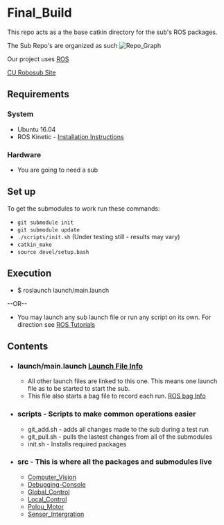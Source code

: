 # Final_Build
This repo acts as a the base catkin directory for the sub's ROS packages.

The Sub Repo's are organized as such
![Repo_Graph](https://user-images.githubusercontent.com/2038191/28999287-e048f1c8-79f5-11e7-9a24-636e41ebb8e7.jpg)

Our project uses [ROS](http://wiki.ros.org/)

[CU Robosub Site](http://curobotics.org/robosub-2017)
## Requirements
### System
* Ubuntu 16.04
* ROS Kinetic - [Installation Instructions](http://wiki.ros.org/kinetic/Installation/Ubuntu)
### Hardware
* You are going to need a sub
## Set up
To get the submodules to work run these commands:
* ```git submodule init```
* ```git submodule update```
* ```./scripts/init.sh``` (Under testing still - results may vary)
* ```catkin_make```
* ```source devel/setup.bash```
## Execution
* $ roslaunch launch/main.launch

--OR--

* You may launch any sub launch file or run any script on its own. For direction see [ROS Tutorials](http://wiki.ros.org/ROS/Tutorials)
## Contents
* ### launch/main.launch [Launch File Info](http://wiki.ros.org/roslaunch)
  * All other launch files are linked to this one. This means one launch file as to be started to start the sub.
  * This file also starts a bag file to record each run. [ROS bag Info](http://wiki.ros.org/Bags)
* ### scripts - Scripts to make common operations easier
  * git_add.sh - adds all changes made to the sub during a test run
  * git_pull.sh - pulls the lastest changes from all of the submodules
  * init.sh - Installs required packages
* ### src - This is where all the packages and submodules live
  * [Computer_Vision](https://github.com/CU-Robosub/Computer_Vision)
  * [Debugging-Console](https://github.com/CU-Robosub/Debugging-Console)
  * [Global_Control](https://github.com/CU-Robosub/Global_Control)
  * [Local_Control](https://github.com/CU-Robosub/Local_Control)
  * [Polou_Motor](https://github.com/CU-Robosub/Pololu_Motor)
  * [Sensor_Intergration](https://github.com/CU-Robosub/Sensor_Intergration)
